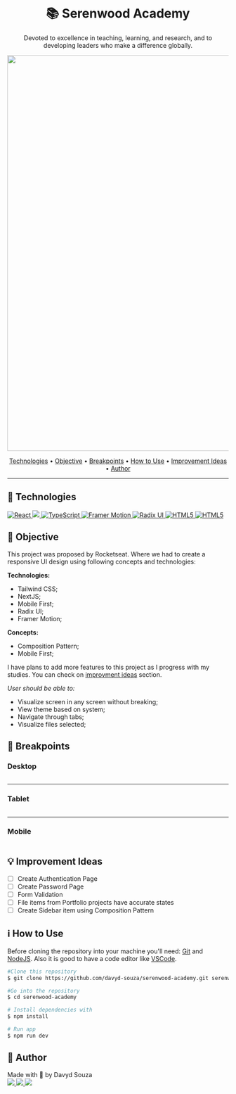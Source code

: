 <h1 align="center">📚 Serenwood Academy</h1>
<p align="center">
  Devoted to excellence in teaching, learning, and research, and to developing leaders who make a difference globally.
</p>
<p align="center">
	<img src="" alt="" width="900"/>
</p>



<p align="center">
  <a href="#tech">Technologies</a> •
  <a href="#objective">Objective</a> •
  <a href="#breakpoints">Breakpoints</a> •
  <a href="#use">How to Use</a> •
  <a href="#ideas">Improvement Ideas</a> •
  <a href="#author">Author</a>
</p>

---

<h2 id="tech">🚀 Technologies</h2>


<a href="https://nextjs.org/" target="_blank">
  <img src="https://img.shields.io/badge/Next-000000?style=for-the-badge&logo=next.js&logoColor=FFFFFF" alt="React" />
</a>
<a href="https://tailwindcss.com/" target="_blank">
  <img src="https://img.shields.io/badge/Tailwind-38B2AC?style=for-the-badge&logo=tailwind-css&logoColor=white"/>
</a>
<a href="https://www.typescriptlang.org/" target="_blank">
  <img src="https://img.shields.io/badge/TypeScript-007ACC?style=for-the-badge&logo=typescript&logoColor=white" alt="TypeScript" />
</a>
<a href="https://www.framer.com/motion/" target="_blank">
  <img src="https://img.shields.io/badge/Framer_Motion-0055FF?style=for-the-badge&logo=framer" alt="Framer Motion" />
</a>
<a href="https://www.radix-ui.com/primitives" target="_blank">
  <img src="https://img.shields.io/badge/Radix_UI-161618?style=for-the-badge&logo=radix-ui" alt="Radix UI" />
</a>
<a href="https://developer.mozilla.org/en-US/docs/Web/HTML" target="_blank">
  <img src="https://img.shields.io/badge/HTML5-E34F26?style=for-the-badge&logo=html5&logoColor=white" alt="HTML5" />
</a>
<a href="https://eslint.org/" target="_blank">
  <img src="https://img.shields.io/badge/eslint-3A33D1?style=for-the-badge&logo=eslint&logoColor=white" alt="HTML5" />
</a>

<h2 id="objective">🎯 Objective</h2>

<p>This project was proposed by Rocketseat. Where we had to create a responsive UI design using following concepts and technologies:</p>

<strong>Technologies:</strong>
<ul>
	<li>Tailwind CSS;</li>
	<li>NextJS;</li>
  <li>Mobile First;</li>
  <li>Radix UI;</li>
  <li>Framer Motion;</li>
</ul>

<strong>Concepts:</strong>
<ul>
	<li>Composition Pattern;</li>
	<li>Mobile First;</li>
</ul>

<p>I have plans to add more features to this project as I progress with my studies. You can check on <a href="#ideas">improvment ideas</a> section.</p>

<em>User should be able to:</em>

<ul>
	<li>Visualize screen in any screen without breaking;</li>
	<li>View theme based on system;</li>
	<li>Navigate through tabs;</li>
	<li>Visualize files selected;</li>
</ul>

<h2 id="breakpoints">📱 Breakpoints</h2>

<h3>Desktop</h3>

<img src="" alt=""/>

---

<h3>Tablet</h3>
<img src="" alt=""/>

---

<h3>Mobile</h3>
<img src="" alt=""/>

<h2 id="ideas">💡 Improvement Ideas</h2>

- [ ] Create Authentication Page
- [ ] Create Password Page
- [ ] Form Validation
- [ ] File items from Portfolio projects have accurate states
- [ ] Create Sidebar item using Composition Pattern

<h2 id="use">ℹ️ How to Use</h2>

Before cloning the repository into your machine you'll need: [Git](https://git-scm.com) and [NodeJS](https://nodejs.org/en/). Also it is good to have a code editor like [VSCode](https://code.visualstudio.com/).

```bash
#Clone this repository
$ git clone https://github.com/davyd-souza/serenwood-academy.git serenwood-academy

#Go into the repository
$ cd serenwood-academy

# Install dependencies with
$ npm install

# Run app
$ npm run dev
```

<h2 id="author">👤 Author</h2>

<p>
  Made with 💛 by Davyd Souza </br>
  <a href="https://www.linkedin.com/in/davyd-souza/" target="_blank" alt="LinkedIn badge">
    <img src="https://img.shields.io/badge/LinkedIn-0077B5?style=for-the-badge&logo=linkedin&logoColor=white"/>
  </a>
  <a href="mailto:davyd.eduardo.souza@hotmail.com" target="_blank" alt="Outlook badge">
    <img src="https://img.shields.io/badge/Outlook-0078D4?style=for-the-badge&logo=microsoft-outlook&logoColor=white"/>
  </a>
  <a href="https://www.instagram.com/odeisouza/" target="_blank" alt="Instagram badge">
    <img src="https://img.shields.io/badge/Instagram-E4405F?style=for-the-badge&logo=instagram&logoColor=white"/>
  </a>
</p>
